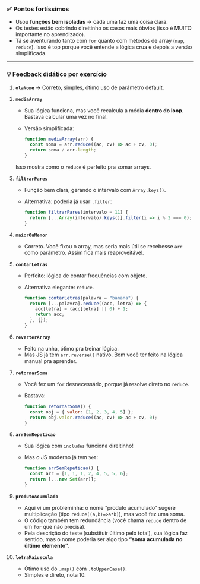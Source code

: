 ### ✅ Pontos fortíssimos

* Usou **funções bem isoladas** → cada uma faz uma coisa clara.
* Os testes estão cobrindo direitinho os casos mais óbvios (isso é MUITO importante no aprendizado).
* Tá se aventurando tanto com `for` quanto com métodos de array (`map`, `reduce`). Isso é top porque você entende a lógica crua e depois a versão simplificada.

---

### 💡 Feedback didático por exercício

1. **`olaNome`**
   → Correto, simples, ótimo uso de parâmetro default.

2. **`mediaArray`**

   * Sua lógica funciona, mas você recalcula a média **dentro do loop**. Bastava calcular uma vez no final.
   * Versão simplificada:

     ```js
     function mediaArray(arr) {
       const soma = arr.reduce((ac, cv) => ac + cv, 0);
       return soma / arr.length;
     }
     ```

   Isso mostra como o `reduce` é perfeito pra somar arrays.

3. **`filtrarPares`**

   * Função bem clara, gerando o intervalo com `Array.keys()`.
   * Alternativa: poderia já usar `.filter`:

     ```js
     function filtrarPares(intervalo = 11) {
       return [...Array(intervalo).keys()].filter(i => i % 2 === 0);
     }
     ```

4. **`maiorOuMenor`**

   * Correto. Você fixou o array, mas seria mais útil se recebesse `arr` como parâmetro. Assim fica mais reaproveitável.

5. **`contarLetras`**

   * Perfeito: lógica de contar frequências com objeto.
   * Alternativa elegante: `reduce`.

     ```js
     function contarLetras(palavra = "banana") {
       return [...palavra].reduce((acc, letra) => {
         acc[letra] = (acc[letra] || 0) + 1;
         return acc;
       }, {});
     }
     ```

6. **`reverterArray`**

   * Feito na unha, ótimo pra treinar lógica.
   * Mas JS já tem `arr.reverse()` nativo. Bom você ter feito na lógica manual pra aprender.

7. **`retornarSoma`**

   * Você fez um `for` desnecessário, porque já resolve direto no `reduce`.
   * Bastava:

     ```js
     function retornarSoma() {
       const obj = { valor: [1, 2, 3, 4, 5] };
       return obj.valor.reduce((ac, cv) => ac + cv, 0);
     }
     ```

8. **`arrSemRepeticao`**

   * Sua lógica com `includes` funciona direitinho!
   * Mas o JS moderno já tem `Set`:

     ```js
     function arrSemRepeticao() {
       const arr = [1, 1, 1, 2, 4, 5, 5, 6];
       return [...new Set(arr)];
     }
     ```

9. **`produtoAcumulado`**

   * Aqui vi um probleminha: o nome “produto acumulado” sugere multiplicação (tipo `reduce((a,b)=>a*b)`), mas você fez uma soma.
   * O código também tem redundância (você chama `reduce` dentro de um `for` que não precisa).
   * Pela descrição do teste (substituir último pelo total), sua lógica faz sentido, mas o nome poderia ser algo tipo **“soma acumulada no último elemento”**.

10. **`letraMaiuscula`**

    * Ótimo uso do `.map()` com `.toUpperCase()`.
    * Simples e direto, nota 10.
